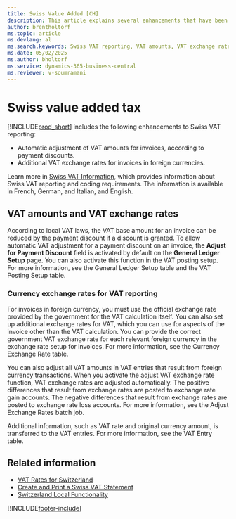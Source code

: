 ```yaml
---
title: Swiss Value Added [CH]
description: This article explains several enhancements that have been made to the Swiss VAT reporting features.
author: brentholtorf
ms.topic: article
ms.devlang: al
ms.search.keywords: Swiss VAT reporting, VAT amounts, VAT exchange rates, currency exchange rates, Swiss version
ms.date: 05/02/2025
ms.author: bholtorf
ms.service: dynamics-365-business-central
ms.reviewer: v-soumramani
---
```


# Swiss value added tax

[!INCLUDE[prod_short](../../includes/prod_short.md)] includes the following enhancements to Swiss VAT reporting:  

- Automatic adjustment of VAT amounts for invoices, according to payment discounts.  
- Additional VAT exchange rates for invoices in foreign currencies.  

Learn more in [Swiss VAT Information](https://www.estv.admin.ch/estv/en/home/value-added-tax.html), which provides information about Swiss VAT reporting and coding requirements. The information is available in French, German, and Italian, and English.  

## VAT amounts and VAT exchange rates

According to local VAT laws, the VAT base amount for an invoice can be reduced by the payment discount if a discount is granted. To allow automatic VAT adjustment for a payment discount on an invoice, the **Adjust for Payment Discount** field is activated by default on the **General Ledger Setup** page. You can also activate this function in the VAT posting setup. For more information, see the General Ledger Setup table and the VAT Posting Setup table.  

### Currency exchange rates for VAT reporting

For invoices in foreign currency, you must use the official exchange rate provided by the government for the VAT calculation itself. You can also set up additional exchange rates for VAT, which you can use for aspects of the invoice other than the VAT calculation. You can provide the correct government VAT exchange rate for each relevant foreign currency in the exchange rate setup for invoices. For more information, see the Currency Exchange Rate table.  

You can also adjust all VAT amounts in VAT entries that result from foreign currency transactions. When you activate the adjust VAT exchange rate function, VAT exchange rates are adjusted automatically. The positive differences that result from exchange rates are posted to exchange rate gain accounts. The negative differences that result from exchange rates are posted to exchange rate loss accounts. For more information, see the Adjust Exchange Rates batch job.  

Additional information, such as VAT rate and original currency amount, is transferred to the VAT entries. For more information, see the VAT Entry table.  

## Related information

- [VAT Rates for Switzerland](vat-rates-for-switzerland.md)
- [Create and Print a Swiss VAT Statement](how-to-create-and-print-a-swiss-vat-statement.md)
- [Switzerland Local Functionality](switzerland-local-functionality.md)

[!INCLUDE[footer-include](../../includes/footer-banner.md)]
